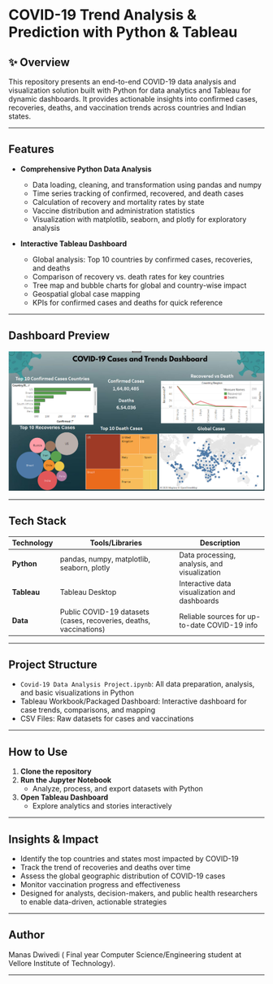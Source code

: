 # COVID-19 Trend Analysis & Prediction with Python & Tableau

## ✨ Overview  

This repository presents an end-to-end COVID-19 data analysis and visualization solution built with Python for data analytics and Tableau for dynamic dashboards. It provides actionable insights into confirmed cases, recoveries, deaths, and vaccination trends across countries and Indian states.

---

## Features

- **Comprehensive Python Data Analysis**
  - Data loading, cleaning, and transformation using pandas and numpy
  - Time series tracking of confirmed, recovered, and death cases
  - Calculation of recovery and mortality rates by state
  - Vaccine distribution and administration statistics
  - Visualization with matplotlib, seaborn, and plotly for exploratory analysis

- **Interactive Tableau Dashboard**
  - Global analysis: Top 10 countries by confirmed cases, recoveries, and deaths
  - Comparison of recovery vs. death rates for key countries
  - Tree map and bubble charts for global and country-wise impact
  - Geospatial global case mapping
  - KPIs for confirmed cases and deaths for quick reference

---

## Dashboard Preview

![Dashboard Preview](https://github.com/MANAS2903/COVID-19-Data-Intelligence-Actionable-Insights-Dashboard/blob/main/Dashboard%20Screen%20Shot.png)


---

## Tech Stack

| Technology  | Tools/Libraries                                           | Description                                     |
|-------------|----------------------------------------------------------|-------------------------------------------------|
| **Python**  | pandas, numpy, matplotlib, seaborn, plotly               | Data processing, analysis, and visualization    |
| **Tableau** | Tableau Desktop                                          | Interactive data visualization and dashboards   |
| **Data**    | Public COVID-19 datasets (cases, recoveries, deaths, vaccinations) | Reliable sources for up-to-date COVID-19 info  |

---

## Project Structure

- `Covid-19 Data Analysis Project.ipynb`: All data preparation, analysis, and basic visualizations in Python
- Tableau Workbook/Packaged Dashboard: Interactive dashboard for case trends, comparisons, and mapping
- CSV Files: Raw datasets for cases and vaccinations

---

## How to Use

1. **Clone the repository**
2. **Run the Jupyter Notebook**
   - Analyze, process, and export datasets with Python
3. **Open Tableau Dashboard**
   - Explore analytics and stories interactively

---

## Insights & Impact

- Identify the top countries and states most impacted by COVID-19
- Track the trend of recoveries and deaths over time
- Assess the global geographic distribution of COVID-19 cases
- Monitor vaccination progress and effectiveness
- Designed for analysts, decision-makers, and public health researchers to enable data-driven, actionable strategies

---

## Author

Manas Dwivedi ( Final year Computer Science/Engineering student at Vellore Institute of Technology).

---
